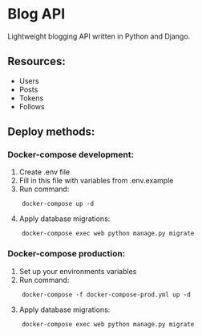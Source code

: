 # Blog API
Lightweight blogging API written in Python and Django.

## Resources:
 - Users
 - Posts
 - Tokens
 - Follows

## Deploy methods:
### Docker-compose development:
1. Create .env file
2. Fill in this file with variables from .env.example
3. Run command:
```
    docker-compose up -d
```
4. Apply database migrations:
```
    docker-compose exec web python manage.py migrate
```

### Docker-compose production:
1. Set up your environments variables
2. Run command:
```
    docker-compose -f docker-compose-prod.yml up -d
```
3. Apply database migrations:
```
    docker-compose exec web python manage.py migrate
```

